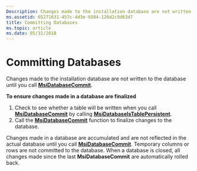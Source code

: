 ```yaml
---
Description: Changes made to the installation database are not written to the database until you call MsiDatabaseCommit.
ms.assetid: 65271631-457c-4d3e-9384-126d2c9d63d7
title: Committing Databases
ms.topic: article
ms.date: 05/31/2018
---
```


# Committing Databases

Changes made to the installation database are not written to the database until you call [**MsiDatabaseCommit**](/windows/desktop/api/Msiquery/nf-msiquery-msidatabasecommit).

**To ensure changes made in a database are finalized**

1.  Check to see whether a table will be written when you call [**MsiDatabaseCommit**](/windows/desktop/api/Msiquery/nf-msiquery-msidatabasecommit) by calling [**MsiDatabaseIsTablePersistent**](/windows/desktop/api/Msiquery/nf-msiquery-msidatabaseistablepersistenta).
2.  Call the [**MsiDatabaseCommit**](/windows/desktop/api/Msiquery/nf-msiquery-msidatabasecommit) function to finalize changes to the database.

Changes made in a database are accumulated and are not reflected in the actual database until you call [**MsiDatabaseCommit**](/windows/desktop/api/Msiquery/nf-msiquery-msidatabasecommit). Temporary columns or rows are not committed to the database. When a database is closed, all changes made since the last **MsiDatabaseCommit** are automatically rolled back.

 

 



